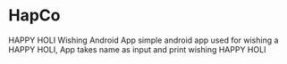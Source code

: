 # HapCo
 HAPPY HOLI Wishing Android App
simple android app used for wishing a HAPPY HOLI, App takes name as input and print wishing HAPPY HOLI
